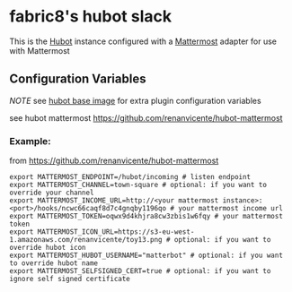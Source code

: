 # fabric8's hubot slack

This is the [Hubot](https://hubot.github.com/) instance configured with a [Mattermost](https://about.mattermost.com/) adapter for use with Mattermost

## Configuration Variables  

_NOTE_ see [hubot base image](https://github.com/fabric8io/hubot-base) for extra plugin configuration variables

see hubot mattermost https://github.com/renanvicente/hubot-mattermost

### Example:  

from https://github.com/renanvicente/hubot-mattermost

	export MATTERMOST_ENDPOINT=/hubot/incoming # listen endpoint
	export MATTERMOST_CHANNEL=town-square # optional: if you want to override your channel
	export MATTERMOST_INCOME_URL=http://<your mattermost instance>:<port>/hooks/ncwc66caqf8d7c4gnqby1196qo # your mattermost income url
	export MATTERMOST_TOKEN=oqwx9d4khjra8cw3zbis1w6fqy # your mattermost token
	export MATTERMOST_ICON_URL=https://s3-eu-west-1.amazonaws.com/renanvicente/toy13.png # optional: if you want to override hubot icon
	export MATTERMOST_HUBOT_USERNAME="matterbot" # optional: if you want to override hubot name
	export MATTERMOST_SELFSIGNED_CERT=true # optional: if you want to ignore self signed certificate

